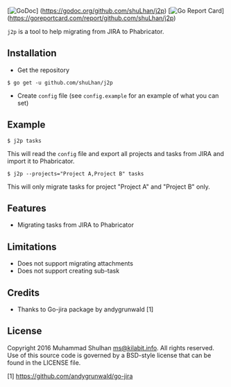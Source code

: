 [![GoDoc](https://godoc.org/github.com/shuLhan/j2p?status.svg)]
(https://godoc.org/github.com/shuLhan/j2p)
[![Go Report Card](https://goreportcard.com/badge/github.com/shuLhan/j2p)]
(https://goreportcard.com/report/github.com/shuLhan/j2p)

`j2p` is a tool to help migrating from JIRA to Phabricator.

## Installation

* Get the repository
```
$ go get -u github.com/shuLhan/j2p
```
* Create `config` file (see `config.example` for an example of what you can set)

## Example

```
$ j2p tasks
```
  This will read the `config` file and export all projects and tasks from JIRA
  and import it to Phabricator.

```
$ j2p --projects="Project A,Project B" tasks
```
  This will only migrate tasks for project "Project A" and "Project B" only.

## Features

* Migrating tasks from JIRA to Phabricator

## Limitations

* Does not support migrating attachments
* Does not support creating sub-task

## Credits

* Thanks to Go-jira package by andygrunwald [1]

## License

Copyright 2016 Muhammad Shulhan <ms@kilabit.info>. All rights reserved.
Use of this source code is governed by a BSD-style license that can be found
in the LICENSE file.

[1] https://github.com/andygrunwald/go-jira
